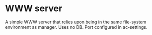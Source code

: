 # WWW server
A simple WWW server that relies upon being in the same file-system environment as manager. Uses no DB. Port configured in ac-settings.
